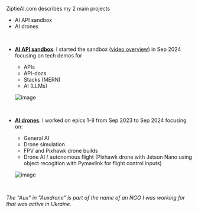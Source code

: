 ZiptieAI.com describes my 2 main projects
- AI API sandbox
- AI drones

<br>


- **[AI API sandbox](sandbox)**. I started the sandbox ([video overview](https://www.youtube.com/watch?v=E9C912Omm7U)) in Sep 2024 focusing on tech demos for 
  - APIs
  - API-docs
  - Stacks (MERN)
  - AI (LLMs) 

   ![image](https://github.com/user-attachments/assets/6c4a9ef0-981b-4dcc-8dc3-12470d356284)

<br>

- **[AI drones](aidrones)**. I worked on epics 1-8 from Sep 2023 to Sep 2024 focusing on:
  - General AI
  - Drone simulation 
  - FPV and Pixhawk drone builds
  - Drone AI / autonomous flight (Pixhawk drone with Jetson Nano using object recogition with Pymavlink for flight control inputs) 

   ![image](https://github.com/user-attachments/assets/b249c820-34f7-4169-90b1-26b39705df9d)

<br>

*The "Aux" in "Auxdrone" is part of the name of an NGO I was working for that was active in Ukraine.*
